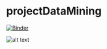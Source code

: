 # projectDataMining
[![Binder](https://mybinder.org/badge_logo.svg)](https://mybinder.org/v2/gh/hazbri/projectDataMining/main)


![alt text](https://https://github.com/hazbri/projectDataMining/blob/main/capture.gif?raw=true)
